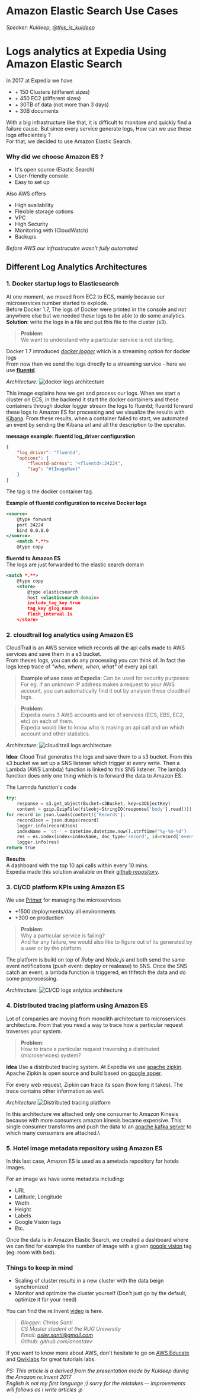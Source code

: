 # Amazon Elastic Search Use Cases

*Speaker: Kuldeep, [@this_is_kuldeep](https://twitter.com/this_is_kuldeep?lang=en)*

# Logs analytics at Expedia Using Amazon Elastic Search
In 2017 at Expedia we have
- \+ 150 Clusters (different sizes)
- \+ 450 EC2 (different sizes)
- \+ 30TB of data (not more than 3 days)
- \+ 30B documents

With a big infrastructure like that, it is difficult to monitore and quickly find a failure cause. But since every service generate logs, How can we use these logs effecientely ? \
For that, we decided to use Amazon Elastic Search.


### Why did we choose Amazon ES ?

- It's open source (Elastic Search)
- User-friendly console
- Easy to set up

Also AWS offers
- High availability
- Flexible storage options
- VPC
- High Security
- Monitoring with (CloudWatch)
- Backups

*Before AWS our infrastrucutre wasn't fully automated*

## Different Log Analytics Architectures

### 1. Docker startup logs to Elasticsearch

At one moment, we moved from EC2 to ECS, mainly because our microservices number started to explode. \
Before Docker 1.7, The logs of Docker were printed in the console and not anywhere else but we needed these logs to be able to do some analytics.\
**Solution**: write the logs in a file and put this file to the cluster (s3).

>**Problem**:\
>We want to understand why a particular service is not starting.

Docker 1.7 introduced *[docker logger](https://docs.docker.com/config/containers/logging/)* which is a streaming option for docker logs\
From now then we send the logs directly to a streaming service - here we use **[fluentd](https://www.fluentd.org/)**.

*Architecture:*
![docker logs architecture](https://raw.githubusercontent.com/AnostDev/aws-learning/master/aws-001/images/docker-logs.png)

This image explains how we get and process our logs.
When we start a cluster on ECS, in the backend it start the docker containers and these containers through docker logger stream the logs to fluentd; fluentd forward these logs to Amazon ES for processing and we visualize the results with [Kibana](https://www.elastic.co/products/kibana).
From these results, when a container failed to start, we automated an event by sending the Kibana url and all the description to the operator.


**message example: fluentd log_driver configuration**
```json
{
    "log_driver": "fluentd",
    "options": {
        "fleuntd-adress": "<fluentd>:24224",
        "tag": "#{ImageNam}"
    }
}
```
The tag is the docker container tag.

**Example of fluentd configuration to receive Docker logs**

```xml
<source>
    @type forward
    port 24224
    bind 0.0.0.0
</source>
    <match *.**>
    @type copy
```
**fluentd to Amazon ES**\
The logs are just forwarded to the elastic search domain

```xml
<match *.**>
    @type copy
    <store>
        @type elasticsearch
        host <elasticsearch domain>
        include_tag_key true
        tag_key @log_name
        flush_interval 1s
    </store>
```


### 2. cloudtrail log analytics using Amazon ES

CloudTrail is an AWS service which records all the api calls made to AWS services and save them in a s3 bucket.\
From theses logs, you can do any processing you can think of. In fact the logs keep trace of *"who, where, when, what"* of every api call.

> **Example of use case at Expedia**: 
> Can be used for security purposes: For eg. if an unknown IP address makes a request to your AWS account, you can automatically find it out by analysin these cloudtrail logs.

>**Problem**:\
Expedia owns 3 AWS accounts and lot of services (ECS, EBS, EC2, etc) on each of them.\
Expedia would like to know who is making an api call and on which account and other statistics.

*Architecture:*
![cloud trail logs architecture](https://raw.githubusercontent.com/AnostDev/aws-learning/master/aws-001/images/cloudtrail-logs.png)

**Idea**:
Cloud Trail generates the logs and save them to a s3 bucket. From this s3 bucket we set up a SNS listener which trigger at every write. Then a Lambda (AWS Lambda) function is linked to this SNS listener. The lambda function does only one thing which is to forward the data to Amazon ES.

The Lamnda function's code
```python
try:
    response = s3.get_object(Bucket=s3Bucket, key=s3ObjectKey)
    content = gzip.GzipFile(fileobj=StringIO(response['body'].read())).read()
for record in json.loads(content)['Records']:
    recordJson = json.dumps(record)
    logger.info(recordJson)
    indexName = 'ct-' + datetime.datetime.now().strftime("%y-%m-%d")
    res = es.index(index=indexName, doc_type='record', id=record['eventID'], body=recordJson)
    logger.info(res)
return True
```

**Results**\
A dashboard with the top 10 api calls within every 10 mins.\
Expedia made this solution available on their [github repository](https://github.com/ExpediaDotCom/cloudtrail-log-analytics).



### 3. CI/CD platform KPIs using Amazon ES
We use [Primer](https://medium.com/expedia-engineering/the-inside-scoop-on-primer-expedias-internal-cloud-deployment-tool-8a3e16ec0300) for managing the microservices
+ \+1500 deployments/day all environments
+ \+300 on production

>**Problem**:\
Why a particular service is failing?\
And for any failure, we would also like to figure out of its generated by a user or by the platform.

The platform is build on top of *Ruby* and *Node.js* and both send the same event notifications (push event: deploy or realease) to SNS. Once the SNS catch an event, a lambda function is triggered, en thfetch the data and do some preprocessing.

*Architecture:*
![CI/CD logs anlytics architecture](https://raw.githubusercontent.com/AnostDev/aws-learning/master/aws-001/images/ci-cd-logs.png)


### 4. Distributed tracing platform using Amazon ES
Lot of companies are moving from monolith architecture to microservices architecture. From that you need a way to trace how a particular request traverses your system.
>**Problem**:\
How to trace a particular request traversing a distributed (microservices) system?

**Idea**
Use a distributed tracing system.
At Expedia we use [apache zipkin](https://github.com/apache/incubator-zipkin).
Apache Zipkin is open source and build based on [google apper](https://ai.google/research/pubs/pub36356).

For every web request, Zipkin can trace its span (how long it takes). The trace contains other information as well.

*Architecture*
![Distributed tracing platform](https://raw.githubusercontent.com/AnostDev/aws-learning/master/aws-001/images/tracing-logs.png)

In this architecture we attached only one consumer to Amazon Kinesis because with more consumers amazon kinesis became expensive. This single consumer transforms and push the data to an [apache kafka server](https://kafka.apache.org/) to which many consumers are attached.\



### 5. Hotel image metadata repository using Amazon ES
In this last case, Amazon ES is used as a ametada repository for hotels images.

For an image we have some metadata including:

- URL
- Latitude, Longitude
- Width
- Height
- Labels
- Google Vision tags
- Etc.

Once the data is in Amazon Elastic Search, we created a dashboard where we can find for example the number of image with a given [google vision](https://developers.google.com/vision/) tag (eg: room with bed).

### Things to keep in mind


- Scaling of cluster results in a new cluster with the data beign synchronized
- Monitor and optimize the cluster yourself (Don't just go by the default, optimize it for your need)

You can find the re:Invent [video](https://www.youtube.com/watch?v=oJUpUQ_yNVw&feature=youtu.be) is here.

>*Blogger:
Chriss Santi\
CS Master student at the RUG University\
Email: osler.santi@gmail.com\
Github: github.com/anostdev*

If you want to know more about AWS, don't hesitate to go on [AWS Educate](https://aws.amazon.com/education/awseducate/) and [Qwiklabs](https://www.qwiklabs.com/home?locale=en) for great tutorials labs.


*PS: This article is a derived from the presentation made by Kuldeep during the Amazon re:Invent 2017\
English is not my first language ;) sorry for the mistakes -- improvements will follows as I write articles :p*